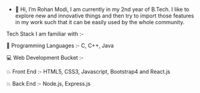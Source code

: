 - 👋 Hi, I’m Rohan Modi, I am currently in my 2nd year of B.Tech. I like to explore new and innovative things and then try to import those features in my work such that it can be easily used by the whole community.

Tech Stack I am familiar with :-

🎯 Programming Languages :- C, C++, Java

💻 Web Development Bucket :-
 
💥 Front End :- HTML5, CSS3, Javascript, Bootstrap4 and React.js

💥 Back End :- Node.js, Express.js


<!---
ROHAN842/ROHAN842 is a ✨ special ✨ repository because its `README.md` (this file) appears on your GitHub profile.
You can click the Preview link to take a look at your changes.
--->
